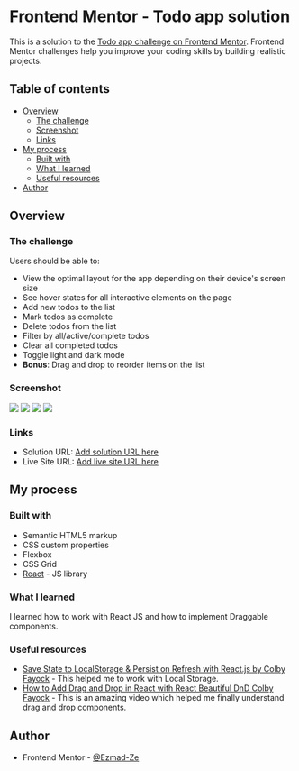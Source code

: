 # Frontend Mentor - Todo app solution

This is a solution to the [Todo app challenge on Frontend Mentor](https://www.frontendmentor.io/challenges/todo-app-Su1_KokOW). Frontend Mentor challenges help you improve your coding skills by building realistic projects. 

## Table of contents

- [Overview](#overview)
  - [The challenge](#the-challenge)
  - [Screenshot](#screenshot)
  - [Links](#links)
- [My process](#my-process)
  - [Built with](#built-with)
  - [What I learned](#what-i-learned)
  - [Useful resources](#useful-resources)
- [Author](#author)



## Overview

### The challenge

Users should be able to:

- View the optimal layout for the app depending on their device's screen size
- See hover states for all interactive elements on the page
- Add new todos to the list
- Mark todos as complete
- Delete todos from the list
- Filter by all/active/complete todos
- Clear all completed todos
- Toggle light and dark mode
- **Bonus**: Drag and drop to reorder items on the list

### Screenshot

![](./screenshots/Dark-Theme-Desktop.png)
![](./screenshots/Light-Theme-Desktop.png)
![](./screenshots/Dark-Theme-Mobile.png)
![](./screenshots/Light-Theme-Mobile.png)



### Links

- Solution URL: [Add solution URL here](https://your-solution-url.com)
- Live Site URL: [Add live site URL here](https://your-live-site-url.com)

## My process

### Built with

- Semantic HTML5 markup
- CSS custom properties
- Flexbox
- CSS Grid
- [React](https://reactjs.org/) - JS library


### What I learned

I learned how to work with React JS and how to implement Draggable components.

### Useful resources

- [Save State to LocalStorage & Persist on Refresh with React.js by Colby Fayock](https://www.youtube.com/watch?v=rWfhwW9forg ) - This helped me to work with Local Storage. 
- [How to Add Drag and Drop in React with React Beautiful DnD Colby  Fayock](https://www.youtube.com/watch?v=aYZRRyukuIw) - This is an amazing video which helped me finally understand drag and drop components. 


## Author

- Frontend Mentor - [@Ezmad-Ze](https://www.frontendmentor.io/profile/Ezmad-Ze)

